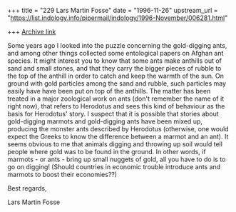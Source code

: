 +++
title = "229 Lars Martin Fosse"
date = "1996-11-26"
upstream_url = "https://list.indology.info/pipermail/indology/1996-November/006281.html"

+++
[Archive link](https://list.indology.info/pipermail/indology/1996-November/006281.html)

Some years ago I looked into the puzzle concerning the gold-digging ants,
and among other things collected some entological papers on Afghan ant
species. It might interest you to know that some ants make anthills out of
sand and small stones, and that they carry the bigger pieces of rubble to
the top of the anthill in order to catch and keep the warmth of the sun. On
ground with gold particles among the sand and rubble, such particles may
easily have have been put on top of the anthills. The matter has been
treated in a major zoological work on ants (don't remember the name of it
right now), that refers to Herodotus and sees this kind of behaviour as the
basis for Herodotus' story. I suspect that it is possible that stories about
gold-digging marmots and gold-digging ants have been mixed up, producing the
monster ants described by Herodotus (otherwise, one would expect the Greeks
to know the difference between a marmot and an ant). It seems obvious to me
that animals digging and throwing up soil would tell people where gold was
to be found in the ground. In other words, if marmots - or ants - bring up
small nuggets of gold, all you have to do is to go on digging! (Should
countries in economic trouble introduce ants and marmots to boost their
economies??)

Best regards,

Lars Martin Fosse





